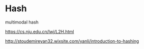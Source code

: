 # Hash
multimodal hash

https://cs.nju.edu.cn/lwj/L2H.html

http://stoudemireyan32.wixsite.com/yanli/introduction-to-hashing
